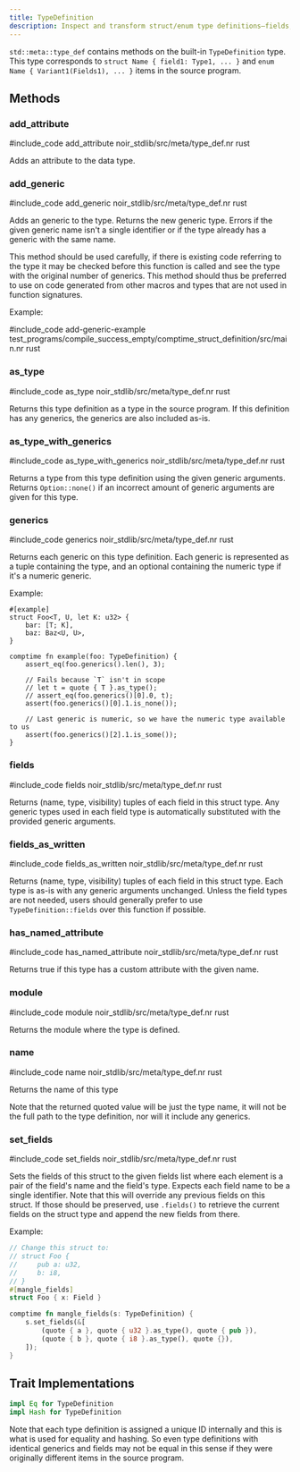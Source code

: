 ```yaml
---
title: TypeDefinition
description: Inspect and transform struct/enum type definitions—fields, generics, attributes, and module context.
---
```


`std::meta::type_def` contains methods on the built-in `TypeDefinition` type.
This type corresponds to `struct Name { field1: Type1, ... }` and `enum Name { Variant1(Fields1), ... }` items in the source program.

## Methods

### add_attribute

#include_code add_attribute noir_stdlib/src/meta/type_def.nr rust

Adds an attribute to the data type.

### add_generic

#include_code add_generic noir_stdlib/src/meta/type_def.nr rust

Adds an generic to the type. Returns the new generic type.
Errors if the given generic name isn't a single identifier or if
the type already has a generic with the same name.

This method should be used carefully, if there is existing code referring
to the type it may be checked before this function is called and
see the type with the original number of generics. This method should
thus be preferred to use on code generated from other macros and types
that are not used in function signatures.

Example:

#include_code add-generic-example test_programs/compile_success_empty/comptime_struct_definition/src/main.nr rust

### as_type

#include_code as_type noir_stdlib/src/meta/type_def.nr rust

Returns this type definition as a type in the source program. If this definition has
any generics, the generics are also included as-is.

### as_type_with_generics

#include_code as_type_with_generics noir_stdlib/src/meta/type_def.nr rust

Returns a type from this type definition using the given generic arguments. Returns `Option::none()`
if an incorrect amount of generic arguments are given for this type.

### generics

#include_code generics noir_stdlib/src/meta/type_def.nr rust

Returns each generic on this type definition. Each generic is represented as a tuple containing the type,
and an optional containing the numeric type if it's a numeric generic.

Example:

```
#[example]
struct Foo<T, U, let K: u32> {
    bar: [T; K],
    baz: Baz<U, U>,
}

comptime fn example(foo: TypeDefinition) {
    assert_eq(foo.generics().len(), 3);

    // Fails because `T` isn't in scope
    // let t = quote { T }.as_type();
    // assert_eq(foo.generics()[0].0, t);
    assert(foo.generics()[0].1.is_none());

    // Last generic is numeric, so we have the numeric type available to us
    assert(foo.generics()[2].1.is_some());
}
```

### fields

#include_code fields noir_stdlib/src/meta/type_def.nr rust

Returns (name, type, visibility) tuples of each field in this struct type.
Any generic types used in each field type is automatically substituted with the
provided generic arguments.

### fields_as_written

#include_code fields_as_written noir_stdlib/src/meta/type_def.nr rust

Returns (name, type, visibility) tuples of each field in this struct type. Each type is as-is
with any generic arguments unchanged. Unless the field types are not needed,
users should generally prefer to use `TypeDefinition::fields` over this
function if possible.

### has_named_attribute

#include_code has_named_attribute noir_stdlib/src/meta/type_def.nr rust

Returns true if this type has a custom attribute with the given name.

### module

#include_code module noir_stdlib/src/meta/type_def.nr rust

Returns the module where the type is defined.

### name

#include_code name noir_stdlib/src/meta/type_def.nr rust

Returns the name of this type

Note that the returned quoted value will be just the type name, it will
not be the full path to the type definition, nor will it include any generics.

### set_fields

#include_code set_fields noir_stdlib/src/meta/type_def.nr rust

Sets the fields of this struct to the given fields list where each element
is a pair of the field's name and the field's type. Expects each field name
to be a single identifier. Note that this will override any previous fields
on this struct. If those should be preserved, use `.fields()` to retrieve the
current fields on the struct type and append the new fields from there.

Example:

```rust
// Change this struct to:
// struct Foo {
//     pub a: u32,
//     b: i8,
// }
#[mangle_fields]
struct Foo { x: Field }

comptime fn mangle_fields(s: TypeDefinition) {
    s.set_fields(&[
        (quote { a }, quote { u32 }.as_type(), quote { pub }),
        (quote { b }, quote { i8 }.as_type(), quote {}),
    ]);
}
```

## Trait Implementations

```rust
impl Eq for TypeDefinition
impl Hash for TypeDefinition
```

Note that each type definition is assigned a unique ID internally and this is what is used for
equality and hashing. So even type definitions with identical generics and fields may not
be equal in this sense if they were originally different items in the source program.
